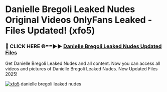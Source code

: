 # Danielle Bregoli Leaked Nudes Original Videos 0nlyFans Leaked - Files Updated! (xfo5)

<h3>🔴 CLICK HERE 🌐==►► <a href="https://tinyurl.com/4seja8ks" rel="nofollow">Danielle Bregoli Leaked Nudes Updated Files</a></h3>

Get Danielle Bregoli Leaked Nudes and all content. Now you can access all videos and pictures of Danielle Bregoli Leaked Nudes. New Updated Files 2025!

[![xfo5](https://i.imgur.com/EWjZXRe.gif)](https://tinyurl.com/4seja8ks)
danielle bregoli leaked nudes